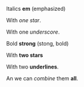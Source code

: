 Italics **em** (emphasized)

With *one star*.

With one *underscore*.

Bold **strong** (stong, bold)

With **two stars**

With two __underlines__.


An we can *combine* them __all__.
